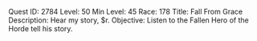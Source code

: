Quest ID: 2784
Level: 50
Min Level: 45
Race: 178
Title: Fall From Grace
Description: Hear my story, $r.
Objective: Listen to the Fallen Hero of the Horde tell his story.
